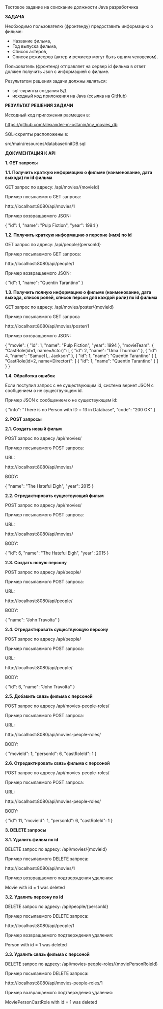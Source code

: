 Тестовое задание на соискание должности Java разработчика

**ЗАДАЧА**

Необходимо пользователю (фронтенду) предоставить информацию о фильме:
- Название фильма,
- Год выпуска фильма,
- Список актеров,
- Список режисеров (актер и режисер могут быть одним человеком).

Пользователь (фронтенд) отправляет на сервер id фильма в ответ должен получить Json с информацией о фильме.

Результатом решения задачи должны являться:
- sql-скрипты создания БД
- исходный код приложения на Java (ссылка на GitHub)


**РЕЗУЛЬТАТ РЕШЕНИЯ ЗАДАЧИ**

Исходный код приложения размещен в:

https://github.com/alexander-m-ostanin/my_movies_db

SQL-скрипты расположены в:

src/main/resources/database/initDB.sql

**ДОКУМЕНТАЦИЯ К API**

**1. GET запросы**

**1.1. Получить краткую информацию о фильме (наименование, дата выхода) по id фильма**

GET запрос по адресу: /api/movies/{movieId}

Пример посылаемого GET запроса:

http://localhost:8080/api/movies/1

Пример возвращаемого JSON:

{
"id": 1,
"name": "Pulp Fiction",
"year": 1994
}

**1.2. Получить краткую информацию о персоне (имя) по id**

GET запрос по адресу: /api/people/{personId}

Пример посылаемого GET запроса:

http://localhost:8080/api/people/1

Пример возвращаемого JSON:

{
"id": 1,
"name": "Quentin Tarantino"
}

**1.3. Получить полную информацию о фильме (наименование, дата выхода, список ролей, список персон для каждой роли) по id фильма**

GET запрос по адресу: /api/movies/poster/{movieId}

Пример посылаемого GET запроса

http://localhost:8080/api/movies/poster/1

Пример возвращаемого JSON:

{
"movie": {
"id": 1,
"name": "Pulp Fiction",
"year": 1994
},
"movieTeam": {
"CastRole(id=1, name=Actor)": [
{
"id": 2,
"name": "Uma Thurman"
},
{
"id": 4,
"name": "Samuel L. Jackson"
},
{
"id": 1,
"name": "Quentin Tarantino"
}
],
"CastRole(id=2, name=Director)": [
{
"id": 1,
"name": "Quentin Tarantino"
}
]
}
}

**1.4. Обработка ошибок**

Если поступил запрос с не существующим id, система вернет JSON с сообщением о не существующем id.

Пример JSON с сообщением о не существующем id:

{
"info": "There is no Person with ID = 13 in Database",
"code": "200 OK"
}


**2. POST запросы**

**2.1. Создать новый фильм**

POST запрос по адресу /api/movies/

Пример посылаемого POST запроса:

URL:

http://localhost:8080/api/movies/

BODY:

{
"name": "The Hateful Eigh",
"year": 2015
}

**2.2. Отредактировать существующий фильм**

POST запрос по адресу /api/movies/

Пример посылаемого POST запроса:

URL:

http://localhost:8080/api/movies/

BODY:

{
"id": 6,
"name": "The Hateful Eigh",
"year": 2015
}

**2.3. Создать новую персону**

POST запрос по адресу /api/people/

Пример посылаемого POST запроса:

URL:

http://localhost:8080/api/people/

BODY:

{
"name": "John Travolta"
}

**2.4. Отредактировать существующую персону**

POST запрос по адресу /api/people/

Пример посылаемого POST запроса:

URL:

http://localhost:8080/api/people/

BODY:

{
"id": 6,
"name": "John Travolta"
}

**2.5. Добавить связь фильма с персоной**

POST запрос по адресу /api/movies-people-roles/

Пример посылаемого POST запроса:

URL:

http://localhost:8080/api/movies-people-roles/

BODY:

{
"movieId": 1,
"personId": 6,
"castRoleId": 1
}

**2.6. Отредактировать связь фильма с персоной**

POST запрос по адресу /api/movies-people-roles/

Пример посылаемого POST запроса:

URL:

http://localhost:8080/api/movies-people-roles/

BODY:

{
"id": 11,
"movieId": 1,
"personId": 6,
"castRoleId": 1
}

**3. DELETE  запросы**

**3.1. Удалить фильм по id**

DELETE запрос по адресу: /api/movies/{movieId}

Пример посылаемого DELETE запроса:

http://localhost:8080/api/movies/1

Пример возвращаемого подтверждения удаления:

Movie with id = 1 was deleted

**3.2. Удалить персону по id**

DELETE запрос по адресу: /api/people/{personId}

Пример посылаемого DELETE запроса:

http://localhost:8080/api/people/1

Пример возвращаемого подтверждения удаления:

Person with id = 1 was deleted

**3.3. Удалить связь фильма с персоной**

DELETE запрос по адресу: /api/movies-people-roles/{moviePersonRoleId}

Пример посылаемого DELETE запроса:

http://localhost:8080/api/movies-people-roles/1

Пример возвращаемого подтверждения удаления:

MoviePersonCastRole with id = 1 was deleted




